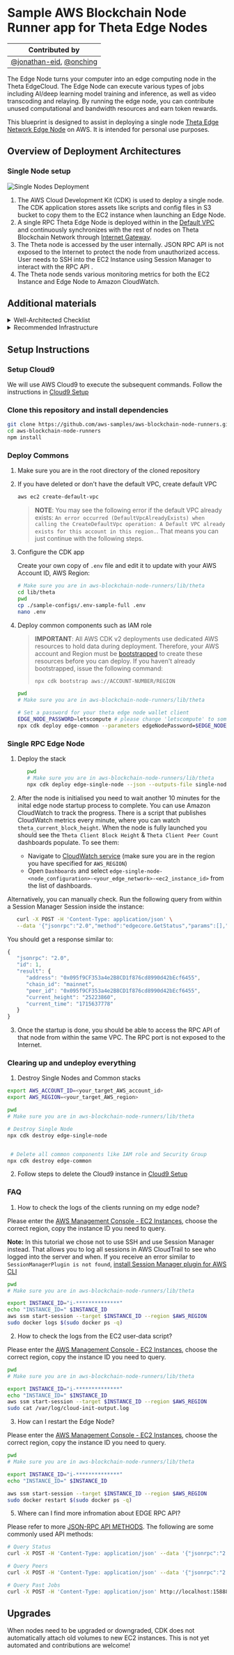 # Sample AWS Blockchain Node Runner app for Theta Edge Nodes

| Contributed by |
|:--------------------:|
| [@jonathan-eid](https://github.com/jonathan-eid), [@onching](https://github.com/onching) |

The Edge Node turns your computer into an edge computing node in the Theta EdgeCloud. The Edge Node can execute various types of jobs including AI/deep learning model training and inference, as well as video transcoding and relaying. By running the edge node, you can contribute unused computational and bandwidth resources and earn token rewards.

This blueprint is designed to assist in deploying a single node  [Theta Edge Network Edge Node](https://docs.thetatoken.org/docs/setup-theta-edge-node) on AWS. It is intended for personal use purposes.

## Overview of Deployment Architectures

### Single Node setup
![Single Nodes Deployment](./doc/assets/Architecture-Theta-Edge-Single-Node.drawio.png)

1. The AWS Cloud Development Kit (CDK) is used to deploy a single node. The CDK application stores assets like scripts and config files in S3 bucket to copy them to the EC2 instance when launching an Edge Node.
2. A single RPC Theta Edge Node is deployed within in the [Default VPC](https://docs.aws.amazon.com/vpc/latest/userguide/default-vpc.html) and continuously synchronizes with the rest of nodes on Theta Blockchain Network through [Internet Gateway](https://docs.aws.amazon.com/vpc/latest/userguide/VPC_Internet_Gateway.html).
3. The Theta node is accessed by the user internally. JSON RPC API is not exposed to the Internet to protect the node from unauthorized access. User needs to SSH into the EC2 Instance using Session Manager to interact with the RPC API .
4. The Theta node sends various monitoring metrics for both the EC2 Instance and Edge Node to Amazon CloudWatch.


## Additional materials

<details>

<summary>Well-Architected Checklist</summary>

This is the Well-Architected checklist for Edge nodes implementation of the AWS Blockchain Node Runner app. This checklist takes into account questions from the [AWS Well-Architected Framework](https://aws.amazon.com/architecture/well-architected/) which are relevant to this workload. Please feel free to add more checks from the framework if required for your workload.

| Pillar                  | Control                           | Question/Check                                                                   | Remarks |
|:------------------------|:----------------------------------|:---------------------------------------------------------------------------------|:----------------------------------------------------------------------------------------------------------------------------------------------------------------------------------------------------------------------------------------------------------------------------------------------------------------------------------------------------------------------------------------------|
|                         |                                   | Traffic inspection                                                               | Traffic protection is not used in the solution. [AWS Web Applications Firewall (WAF)](https://docs.aws.amazon.com/waf/latest/developerguide/waf-chapter.html) could be implemented for traffic over HTTP(S), [AWS Shield](https://docs.aws.amazon.com/waf/latest/developerguide/shield-chapter.html) provides Distributed Denial of Service (DDoS) protection. Additional charges will apply. |
|                         | Compute protection                | Reduce attack surface                                                            | This solution uses Amazon Linux2 AMI(`Amazon Linux2 AMI(HVM)-Kernel 5.10`). You may choose to run hardening scripts on it. |
|                         |                                   | Enable people to perform actions at a distance                                   | This solution uses [AWS Systems Manager for terminal session](https://docs.aws.amazon.com/systems-manager/latest/userguide/session-manager-working-with-sessions-start.html#start-sys-console), not ssh ports. |
|                         | Data protection at rest           | Use encrypted Amazon Elastic Block Store (Amazon EBS) volumes                    | This solution uses encrypted Amazon EBS volumes. |
|                         | Authorization and access control  | Use instance profile with Amazon Elastic Compute Cloud (Amazon EC2) instances    | This solution uses AWS Identity and Access Management (AWS IAM) role instead of IAM user. |
|                         |                                   | Following principle of least privilege access                                    | In all node types, root user is not used (using special user "edgeuser" instead). |
|                         | Application security              | Security focused development practices                                           | cdk-nag is being used with appropriate suppressions. |
| Cost optimization       | Service selection                 | Use cost effective resources                                                     | Although we can run the Edge Node without a GPU, we choose to use a `g4dn.xlarge` w/ a T4 GPU & 256gb GP3 EBS Storage to take advantage of the jobs the Theta Edge Network has to offer|
|                         | Cost awareness                    | Estimate costs                                                                   | Single RPC node with `g4dn.xlarge` EBS gp3 volumes about 256 GB(10000 IOPS, 125 MBps/s throughput) with On-Demand pricing will cost around US$296.81 per month in the US East (N. Virginia) region. More cost-optimal option with 3 year EC2 Instance Savings plan the cost goes down to $159.80 USD. To create your own estimate use [AWS Pricing Calculator](https://calculator.aws/#/)                                                                                          |
| Reliability             | Resiliency implementation         | Withstand component failures                                                     | Docker service and Edge Node container is set to always restart in the case of an EC2 outage. There is no restart mechanism on the single node instance as of now.  |
|                         | Data backup                       | How is data backed up?                                                           | Considering blockchain data is replicated by nodes automatically and Theta nodes sync on run, we don't use any additional mechanisms to backup the data. |
|                         | Resource monitoring               | How are workload resources monitored?                                            | Resources are being monitored using Amazon CloudWatch dashboards. Amazon CloudWatch custom metrics are being pushed via CloudWatch Agent.  |
| Performance efficiency  | Compute selection                 | How is compute solution selected?                                                | Compute solution is selected based on best price-performance, i.e. AWS lower end GPU Amazon EC2 instances. |
|                         | Storage selection                 | How is storage solution selected?                                                | Storage solution is selected based on best price-performance, i.e. gp3 Amazon EBS volumes with optimal IOPS and throughput. |
|                         | Architecture selection            | How is the best performance architecture selected?                               | We used a combination of recommendations from the Theta community and our own testing. |
| Operational excellence  | Workload health                   | How is health of workload determined?                                            | Health of the workload is based on EC2 status checks. |
| Sustainability          | Hardware & services               | Select most efficient hardware for your workload                                 | The solution uses T4-powered instances. This is a lower end, data-center GPU that will be sufficient for getting the average user up and running on the Theta Edge Network. |
</details>

<details>

<summary>Recommended Infrastructure</summary>


| Usage pattern                                     | Ideal configuration                                                                                                      | Primary option on AWS                                                  | Config reference                                      |
|---------------------------------------------------|--------------------------------------------------------------------------------------------------------------------------|------------------------------------------------------------------------|-------------------------------------------------------|
| Edge Node                                       | 4 vCPU, 16 GB RAM, Data volume: EBS gp3 256GB, 3K IOPS, 125 MB/s throughput | `g4dn.2xlarge` EBS gp3 volumes about 256 GB(10000 IOPS, 125 MBps/s throughput) | [.env-sample-full](./sample-configs/.env-sample-full) |
</details>

## Setup Instructions

### Setup Cloud9

We will use AWS Cloud9 to execute the subsequent commands. Follow the instructions in [Cloud9 Setup](../../docs/setup-cloud9.md)

### Clone this repository and install dependencies

```bash
git clone https://github.com/aws-samples/aws-blockchain-node-runners.git
cd aws-blockchain-node-runners
npm install
```

### Deploy Commons

1. Make sure you are in the root directory of the cloned repository

2. If you have deleted or don't have the default VPC, create default VPC

    ```bash
    aws ec2 create-default-vpc
    ```

   > **NOTE**:
   > You may see the following error if the default VPC already exists: `An error occurred (DefaultVpcAlreadyExists) when calling the CreateDefaultVpc operation: A Default VPC already exists for this account in this region.`. That means you can just continue with the following steps.


3. Configure the CDK app

   Create your own copy of `.env` file and edit it to update with your AWS Account ID, AWS Region:

   ```bash
   # Make sure you are in aws-blockchain-node-runners/lib/theta
   cd lib/theta
   pwd
   cp ./sample-configs/.env-sample-full .env
   nano .env
   ```


4. Deploy common components such as IAM role
   <br>

   > **IMPORTANT**:
   > All AWS CDK v2 deployments use dedicated AWS resources to hold data during deployment. Therefore, your AWS account and Region must be [bootstrapped](https://docs.aws.amazon.com/cdk/v2/guide/bootstrapping.html) to create these resources before you can deploy. If you haven't already bootstrapped, issue the following command:
   > ```bash
   > npx cdk bootstrap aws://ACCOUNT-NUMBER/REGION
   >```

   ```bash
   pwd
   # Make sure you are in aws-blockchain-node-runners/lib/theta

   # Set a password for your theta edge node wallet client
   EDGE_NODE_PASSWORD=letscompute # please change 'letscompute' to something more secure
   npx cdk deploy edge-common --parameters edgeNodePassword=$EDGE_NODE_PASSWORD
   ```


### Single RPC Edge Node

1. Deploy the stack
   ```bash
      pwd
      # Make sure you are in aws-blockchain-node-runners/lib/theta
      npx cdk deploy edge-single-node --json --outputs-file single-node-deploy.json
   ```

2. After the node is initialised you need to wait another 10 minutes for the inital edge node startup process to complete. You can use Amazon CloudWatch to track the progress. There is a script that publishes CloudWatch metrics every minute, where you can watch `theta_current_block_height`. When the node is fully launched you should see the `Theta Client Block Height` & `Theta Client Peer Count` dashboards populate. To see them:

    - Navigate to [CloudWatch service](https://console.aws.amazon.com/cloudwatch/) (make sure you are in the region you have specified for `AWS_REGION`)
    - Open `Dashboards` and select `edge-single-node-<node_configuration>-<your_edge_network>-<ec2_instance_id>` from the list of dashboards.

Alternatively, you can manually check. Run the following query from within a Session Manager Session inside the instance:

   ```bash
      curl -X POST -H 'Content-Type: application/json' \
      --data '{"jsonrpc":"2.0","method":"edgecore.GetStatus","params":[],"id":1}' http://localhost:17888/rpc
   ```

   You should get a response similar to:

   ```javascript
   {
      "jsonrpc": "2.0",
      "id": 1,
      "result": {
         "address": "0x095f9CF353a4e2B8CD1f876cd8990d42bEcf6455",
         "chain_id": "mainnet",
         "peer_id": "0x095f9CF353a4e2B8CD1f876cd8990d42bEcf6455",
         "current_height": "25223860",
         "current_time": "1715637778"
      }
   }
   ```


3. Once the startup is done, you should be able to access the RPC API of that node from within the same VPC. The RPC port is not exposed to the Internet.



### Clearing up and undeploy everything

1. Destroy Single Nodes and Common stacks

```bash
export AWS_ACCOUNT_ID=<your_target_AWS_account_id>
export AWS_REGION=<your_target_AWS_region>

pwd
# Make sure you are in aws-blockchain-node-runners/lib/theta

# Destroy Single Node
npx cdk destroy edge-single-node


 # Delete all common components like IAM role and Security Group
npx cdk destroy edge-common
```
2. Follow steps to delete the Cloud9 instance in [Cloud9 Setup](../../doc/setup-cloud9.md)


### FAQ

1. How to check the logs of the clients running on my edge node?

Please enter the [AWS Management Console - EC2 Instances](https://us-east-2.console.aws.amazon.com/ec2/home?region=us-east-2#Instances:instanceState=running), choose the correct region, copy the instance ID you need to query.

   **Note:** In this tutorial we chose not to use SSH and use Session Manager instead. That allows you to log all sessions in AWS CloudTrail to see who logged into the server and when. If you receive an error similar to `SessionManagerPlugin is not found`, [install Session Manager plugin for AWS CLI](https://docs.aws.amazon.com/systems-manager/latest/userguide/session-manager-working-with-install-plugin.html)

```bash
pwd
# Make sure you are in aws-blockchain-node-runners/lib/theta

export INSTANCE_ID="i-**************"
echo "INSTANCE_ID=" $INSTANCE_ID
aws ssm start-session --target $INSTANCE_ID --region $AWS_REGION
sudo docker logs $(sudo docker ps -q)

```
2. How to check the logs from the EC2 user-data script?

Please enter the [AWS Management Console - EC2 Instances](https://us-east-2.console.aws.amazon.com/ec2/home?region=us-east-2#Instances:instanceState=running), choose the correct region, copy the instance ID you need to query.

```bash
pwd
# Make sure you are in aws-blockchain-node-runners/lib/theta

export INSTANCE_ID="i-**************"
echo "INSTANCE_ID=" $INSTANCE_ID
aws ssm start-session --target $INSTANCE_ID --region $AWS_REGION
sudo cat /var/log/cloud-init-output.log
```



3. How can I restart the Edge Node?

Please enter the [AWS Management Console - EC2 Instances](https://us-east-2.console.aws.amazon.com/ec2/home?region=us-east-2#Instances:instanceState=running), choose the correct region, copy the instance ID you need to query.

```bash
pwd
# Make sure you are in aws-blockchain-node-runners/lib/theta

export INSTANCE_ID="i-**************"
echo "INSTANCE_ID=" $INSTANCE_ID

aws ssm start-session --target $INSTANCE_ID --region $AWS_REGION
sudo docker restart $(sudo docker ps -q)
```


5. Where can I find more infromation about EDGE RPC API?

Please refer to more [JSON-RPC API METHODS](https://docs.thetatoken.org/docs/edge-node-api). The following are some commonly used API methods:

```bash
# Query Status
curl -X POST -H 'Content-Type: application/json' --data '{"jsonrpc":"2.0","method":"edgecore.GetStatus","params":[],"id":1}' http://localhost:17888/rpc

# Query Peers
curl -X POST -H 'Content-Type: application/json' --data '{"jsonrpc":"2.0","method":"edgecore.GetPeers","params":[],"id":1}' http://localhost:17888/rpc

# Query Past Jobs
curl -X POST -H 'Content-Type: application/json' http://localhost:15888/rpc -d '{"jsonrpc": "2.0", "method": "edgelauncher.GetPastJobs", "params": [{"type": "lavita", "page": 0, "num": 10}], "id": 1}'

```


## Upgrades

When nodes need to be upgraded or downgraded, CDK does not automatically attach old volumes to new EC2 instances. This is not yet automated and contributions are welcome!
